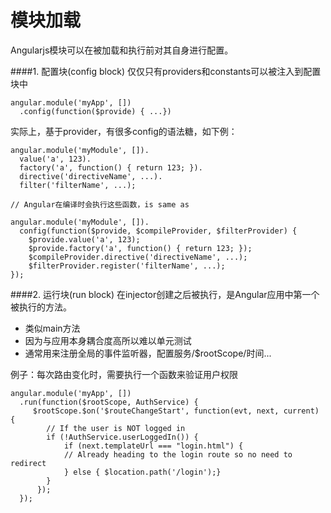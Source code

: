 # 模块加载

Angularjs模块可以在被加载和执行前对其自身进行配置。 

####1. 配置块(config block)
仅仅只有providers和constants可以被注入到配置块中

    angular.module('myApp', [])
      .config(function($provide) { ...})
实际上，基于provider，有很多config的语法糖，如下例：

    angular.module('myModule', []).
      value('a', 123).
      factory('a', function() { return 123; }).
      directive('directiveName', ...).
      filter('filterName', ...);

    // Angular在编译时会执行这些函数，is same as
    
    angular.module('myModule', []).
      config(function($provide, $compileProvider, $filterProvider) {
        $provide.value('a', 123);
        $provide.factory('a', function() { return 123; });
        $compileProvider.directive('directiveName', ...);
        $filterProvider.register('filterName', ...);
    });
####2. 运行块(run block)
在injector创建之后被执行，是Angular应用中第一个被执行的方法。

* 类似main方法
* 因为与应用本身耦合度高所以难以单元测试
* 通常用来注册全局的事件监听器，配置服务/$rootScope/时间...

例子：每次路由变化时，需要执行一个函数来验证用户权限

    angular.module('myApp', [])
      .run(function($rootScope, AuthService) { 
         $rootScope.$on('$routeChangeStart', function(evt, next, current) {
            // If the user is NOT logged in
            if (!AuthService.userLoggedIn()) {
                if (next.templateUrl === "login.html") {
                // Already heading to the login route so no need to redirect
                } else { $location.path('/login');}
            }
          });
      });